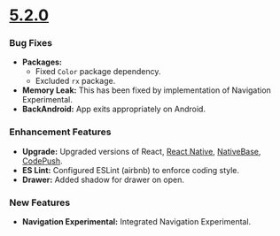 # [5.2.0](http://gitstrap.com/strapmobile/Ecommerce/tags/v5.2.0)

### Bug Fixes

- **Packages:**
    -   Fixed `Color` package dependency.
    -   Excluded `rx` package.
- **Memory Leak:** This has been fixed by implementation of Navigation Experimental.
- **BackAndroid:** App exits appropriately on Android.

### Enhancement Features

- **Upgrade:** Upgraded versions of React, [React Native](https://facebook.github.io/react-native/), [NativeBase](http://nativebase.io/), [CodePush](https://github.com/Microsoft/react-native-code-push).
- **ES Lint:** Configured ESLint (airbnb) to enforce coding style.
- **Drawer:** Added shadow for drawer on open.


### New Features

- **Navigation Experimental:** Integrated Navigation Experimental.